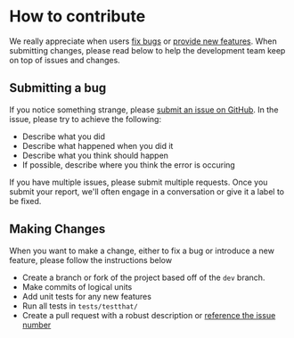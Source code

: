 # How to contribute

We really appreciate when users [fix bugs](https://github.com/Chicago/RSocrata/pull/25) or [provide new features](https://github.com/Chicago/RSocrata/pull/21). When submitting changes, please read below to help the development team keep on top of issues and changes.

## Submitting a bug

If you notice something strange, please [submit an issue on GitHub](https://github.com/Chicago/RSocrata/issues). In the issue, please try to achieve the following:

* Describe what you did
* Describe what happened when you did it
* Describe what you think should happen
* If possible, describe where you think the error is occuring

If you have multiple issues, please submit multiple requests. Once you submit your report, we'll often engage in a conversation or give it a label to be fixed.

## Making Changes

When you want to make a change, either to fix a bug or introduce a new feature, please follow the instructions below

* Create a branch or fork of the project based off of the `dev` branch.
* Make commits of logical units
* Add unit tests for any new features
* Run all tests in `tests/testthat/`
* Create a pull request with a robust description or [reference the issue number](https://github.com/Chicago/RSocrata/issues)